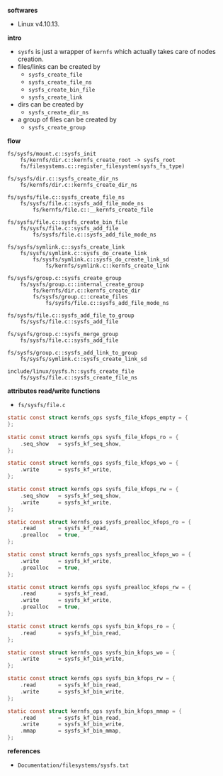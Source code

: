 **softwares**

- Linux v4.10.13.


**intro**

- `sysfs` is just a wrapper of `kernfs` which actually takes care of nodes creation.
- files/links can be created by
    + `sysfs_create_file`
    + `sysfs_create_file_ns`
    + `sysfs_create_bin_file`
    + `sysfs_create_link`
- dirs can be created by
    + `sysfs_create_dir_ns`
- a group of files can be created by
    + `sysfs_create_group`


**flow**

```
fs/sysfs/mount.c::sysfs_init
    fs/kernfs/dir.c::kernfs_create_root -> sysfs_root
    fs/filesystems.c::register_filesystem(sysfs_fs_type)

fs/sysfs/dir.c::sysfs_create_dir_ns
    fs/kernfs/dir.c::kernfs_create_dir_ns

fs/sysfs/file.c::sysfs_create_file_ns
    fs/sysfs/file.c::sysfs_add_file_mode_ns
        fs/kernfs/file.c::__kernfs_create_file

fs/sysfs/file.c::sysfs_create_bin_file
    fs/sysfs/file.c::sysfs_add_file
        fs/sysfs/file.c::sysfs_add_file_mode_ns

fs/sysfs/symlink.c::sysfs_create_link
    fs/sysfs/symlink.c::sysfs_do_create_link
        fs/sysfs/symlink.c::sysfs_do_create_link_sd
            fs/kernfs/symlink.c::kernfs_create_link

fs/sysfs/group.c::sysfs_create_group
    fs/sysfs/group.c::internal_create_group
        fs/kernfs/dir.c::kernfs_create_dir
        fs/sysfs/group.c::create_files
            fs/sysfs/file.c::sysfs_add_file_mode_ns

fs/sysfs/file.c::sysfs_add_file_to_group
    fs/sysfs/file.c::sysfs_add_file

fs/sysfs/group.c::sysfs_merge_group
    fs/sysfs/file.c::sysfs_add_file

fs/sysfs/group.c::sysfs_add_link_to_group
    fs/sysfs/symlink.c::sysfs_create_link_sd

include/linux/sysfs.h::sysfs_create_file
    fs/sysfs/file.c::sysfs_create_file_ns
```


**attributes read/write functions**

- `fs/sysfs/file.c`

```c
static const struct kernfs_ops sysfs_file_kfops_empty = {
};

static const struct kernfs_ops sysfs_file_kfops_ro = {
    .seq_show   = sysfs_kf_seq_show,
};

static const struct kernfs_ops sysfs_file_kfops_wo = {
    .write      = sysfs_kf_write,
};

static const struct kernfs_ops sysfs_file_kfops_rw = {
    .seq_show   = sysfs_kf_seq_show,
    .write      = sysfs_kf_write,
};

static const struct kernfs_ops sysfs_prealloc_kfops_ro = {
    .read       = sysfs_kf_read,
    .prealloc   = true,
};

static const struct kernfs_ops sysfs_prealloc_kfops_wo = {
    .write      = sysfs_kf_write,
    .prealloc   = true,
};

static const struct kernfs_ops sysfs_prealloc_kfops_rw = {
    .read       = sysfs_kf_read,
    .write      = sysfs_kf_write,
    .prealloc   = true,
};

static const struct kernfs_ops sysfs_bin_kfops_ro = {
    .read       = sysfs_kf_bin_read,
};

static const struct kernfs_ops sysfs_bin_kfops_wo = {
    .write      = sysfs_kf_bin_write,
};

static const struct kernfs_ops sysfs_bin_kfops_rw = {
    .read       = sysfs_kf_bin_read,
    .write      = sysfs_kf_bin_write,
};

static const struct kernfs_ops sysfs_bin_kfops_mmap = {
    .read       = sysfs_kf_bin_read,
    .write      = sysfs_kf_bin_write,
    .mmap       = sysfs_kf_bin_mmap,
};
```


**references**

- `Documentation/filesystems/sysfs.txt`
